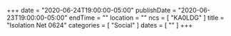 +++
date = "2020-06-24T19:00:00-05:00"
publishDate = "2020-06-23T19:00:00-05:00"
endTime = ""
location = ""
ncs = [ "KA0LDG" ]
title = "Isolation Net 0624"
categories = [ "Social" ]
dates = [ "" ]
+++
